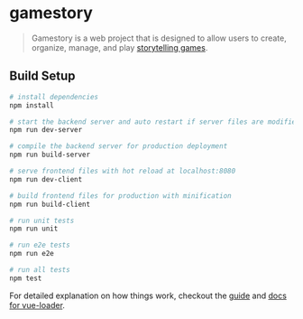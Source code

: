 # gamestory

> Gamestory is a web project that is designed to allow users to create, organize, manage, and play [storytelling games][storytelling-games-wikipedia].

## Build Setup

``` bash
# install dependencies
npm install

# start the backend server and auto restart if server files are modified
npm run dev-server

# compile the backend server for production deployment
npm run build-server

# serve frontend files with hot reload at localhost:8080
npm run dev-client

# build frontend files for production with minification
npm run build-client

# run unit tests
npm run unit

# run e2e tests
npm run e2e

# run all tests
npm test
```

For detailed explanation on how things work, checkout the [guide](http://vuejs-templates.github.io/webpack/) and [docs for vue-loader](http://vuejs.github.io/vue-loader).


[storytelling-games-wikipedia]: https://en.wikipedia.org/wiki/Storytelling_game
